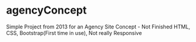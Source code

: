 # agencyConcept
Simple Project from 2013 for an Agency Site Concept - Not Finished
HTML, CSS, Bootstrap(First time in use), Not really Responsive
